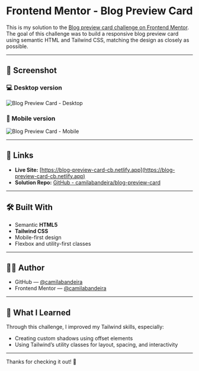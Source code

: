 # Frontend Mentor - Blog Preview Card

This is my solution to the [Blog preview card challenge on Frontend Mentor](https://www.frontendmentor.io/challenges/blog-preview-card-ckPaj01pE). The goal of this challenge was to build a responsive blog preview card using semantic HTML and Tailwind CSS, matching the design as closely as possible.

---

## 📸 Screenshot

### 💻 Desktop version  
![Blog Preview Card - Desktop](https://github.com/user-attachments/assets/4c94440e-2aa1-4d68-bae9-a7ecab796b17)

### 📱 Mobile version  
![Blog Preview Card - Mobile](https://github.com/user-attachments/assets/7c21c355-8044-424b-ba80-eff6c90394fa)

---

## 🔗 Links

- **Live Site:** [https://blog-preview-card-cb.netlify.app](https://blog-preview-card-cb.netlify.app)
- **Solution Repo:** [GitHub - camilabandeira/blog-preview-card](https://github.com/camilabandeira/blog-preview-card)

---

## 🛠️ Built With

- Semantic **HTML5**
- **Tailwind CSS**
- Mobile-first design
- Flexbox and utility-first classes

---

## 🙋‍♀️ Author

- GitHub — [@camilabandeira](https://github.com/camilabandeira)
- Frontend Mentor — [@camilabandeira](https://www.frontendmentor.io/profile/camilabandeira)

---

## 🎯 What I Learned

Through this challenge, I improved my Tailwind skills, especially:
- Creating custom shadows using offset elements
- Using Tailwind’s utility classes for layout, spacing, and interactivity

---

Thanks for checking it out! 🙌
